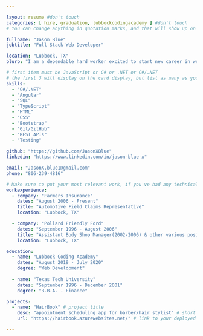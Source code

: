 ```yaml
---

layout: resume #don't touch
categories: [ hire, graduation, lubbockcodingacademy ] #don't touch
# You can change anything in quotation marks, and that will show up on your profile.

fullname: "Jason Blue"
jobtitle: "Full Stack Web Developer"

location: "Lubbock, TX"
blurb: "I am a dependable hard worker excited to start new career in web development. I enjoy a challenge, solving problems and working with a team to accomplish things together." # Write what you'd like potential employers to know about you, and your story of how you became passionate for coding as a career.

# first item must be JavaScript or C# or .NET or C#/.NET
# the first 3 will display on the card display, but list as many as you want, they will be visible on your hire page
skills:
  - "C#/.NET"
  - "Angular"
  - "SQL"
  - "TypeScript"
  - "HTML"
  - "CSS"
  - "Bootstrap"
  - "Git/GitHub"
  - "REST APIs"
  - "Testing"
  
github: "https://github.com/JasonXBlue"
linkedin: "https://www.linkedin.com/in/jason-blue-x"

email: "JasonX.blue1@gmail.com"
phone: "806-239-4816"

# Make sure to put your most relevant work, if you've had any technical roles or relevant skills like management, etc. Don't worry about putting every job you've had!
workexperience:
  - company: "Farmers Insurance"
    dates: "August 2006 - Present"
    title: "Automotive Field Claims Representative"
    location: "Lubbock, TX"

  - company: "Pollard Friendly Ford"
    dates: "September 1996 - August 2006"
    title: "Assistant Body Shop Manager(2002-2006) & other various positions"
    location: "Lubbock, TX"

education:
  - name: "Lubbock Coding Academy"
    dates: "August 2019 - July 2020"
    degree: "Web Development"
    
  - name: "Texas Tech University"
    dates: "September 1996 - December 2001"
    degree: "B.B.A. - Finance"

projects:
  - name: "HairBook" # project title
    desc: "appointment scheduling app for barber/hair stylist" # short description of what project does
    url: "https://hairbook.azurewebsites.net/" # link to your deployed project

---
```

